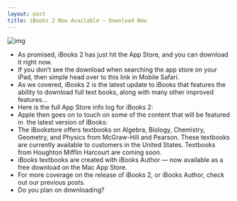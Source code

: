 ```yaml
---
layout: post
title: iBooks 2 Now Available — Download Now
---
```

![img](http://media.idownloadblog.com/wp-content/uploads/2011/12/iBooks.jpg)
* As promised, iBooks 2 has just hit the App Store, and you can download it right now.
* If you don’t see the download when searching the app store on your iPad, then simple head over to this link in Mobile Safari.
* As we covered, iBooks 2 is the latest update to iBooks that features the ability to download full text books, along with many other improved features…
* Here is the full App Store info log for iBooks 2:
* Apple then goes on to touch on some of the content that will be featured in  the latest version of iBooks:
* The iBookstore offers textbooks on Algebra, Biology, Chemistry, Geometry, and Physics from McGraw-Hill and Pearson. These textbooks are currently available to customers in the United States. Textbooks from Houghton Mifflin Harcourt are coming soon.
* iBooks textbooks are created with iBooks Author — now available as a free download on the Mac App Store.
* For more coverage on the release of iBooks 2, or iBooks Author, check out our previous posts.
* Do you plan on downloading?

